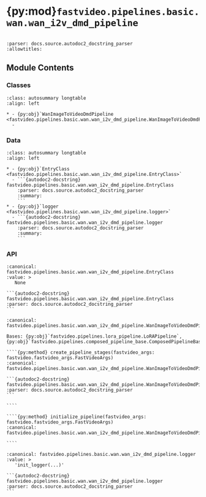 # {py:mod}`fastvideo.pipelines.basic.wan.wan_i2v_dmd_pipeline`

```{py:module} fastvideo.pipelines.basic.wan.wan_i2v_dmd_pipeline
```

```{autodoc2-docstring} fastvideo.pipelines.basic.wan.wan_i2v_dmd_pipeline
:parser: docs.source.autodoc2_docstring_parser
:allowtitles:
```

## Module Contents

### Classes

````{list-table}
:class: autosummary longtable
:align: left

* - {py:obj}`WanImageToVideoDmdPipeline <fastvideo.pipelines.basic.wan.wan_i2v_dmd_pipeline.WanImageToVideoDmdPipeline>`
  -
````

### Data

````{list-table}
:class: autosummary longtable
:align: left

* - {py:obj}`EntryClass <fastvideo.pipelines.basic.wan.wan_i2v_dmd_pipeline.EntryClass>`
  - ```{autodoc2-docstring} fastvideo.pipelines.basic.wan.wan_i2v_dmd_pipeline.EntryClass
    :parser: docs.source.autodoc2_docstring_parser
    :summary:
    ```
* - {py:obj}`logger <fastvideo.pipelines.basic.wan.wan_i2v_dmd_pipeline.logger>`
  - ```{autodoc2-docstring} fastvideo.pipelines.basic.wan.wan_i2v_dmd_pipeline.logger
    :parser: docs.source.autodoc2_docstring_parser
    :summary:
    ```
````

### API

````{py:data} EntryClass
:canonical: fastvideo.pipelines.basic.wan.wan_i2v_dmd_pipeline.EntryClass
:value: >
   None

```{autodoc2-docstring} fastvideo.pipelines.basic.wan.wan_i2v_dmd_pipeline.EntryClass
:parser: docs.source.autodoc2_docstring_parser
```

````

`````{py:class} WanImageToVideoDmdPipeline(*args, **kwargs)
:canonical: fastvideo.pipelines.basic.wan.wan_i2v_dmd_pipeline.WanImageToVideoDmdPipeline

Bases: {py:obj}`fastvideo.pipelines.lora_pipeline.LoRAPipeline`, {py:obj}`fastvideo.pipelines.composed_pipeline_base.ComposedPipelineBase`

````{py:method} create_pipeline_stages(fastvideo_args: fastvideo.fastvideo_args.FastVideoArgs)
:canonical: fastvideo.pipelines.basic.wan.wan_i2v_dmd_pipeline.WanImageToVideoDmdPipeline.create_pipeline_stages

```{autodoc2-docstring} fastvideo.pipelines.basic.wan.wan_i2v_dmd_pipeline.WanImageToVideoDmdPipeline.create_pipeline_stages
:parser: docs.source.autodoc2_docstring_parser
```

````

````{py:method} initialize_pipeline(fastvideo_args: fastvideo.fastvideo_args.FastVideoArgs)
:canonical: fastvideo.pipelines.basic.wan.wan_i2v_dmd_pipeline.WanImageToVideoDmdPipeline.initialize_pipeline

````

`````

````{py:data} logger
:canonical: fastvideo.pipelines.basic.wan.wan_i2v_dmd_pipeline.logger
:value: >
   'init_logger(...)'

```{autodoc2-docstring} fastvideo.pipelines.basic.wan.wan_i2v_dmd_pipeline.logger
:parser: docs.source.autodoc2_docstring_parser
```

````
